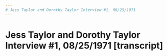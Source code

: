 ```yaml
---
# Jess Taylor and Dorothy Taylor Interview #1, 08/25/1971
---
```

# Jess Taylor and Dorothy Taylor Interview #1, 08/25/1971 [transcript]


